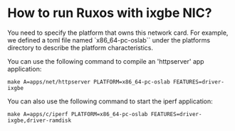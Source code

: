 # How to run Ruxos with ixgbe NIC?

You need to specify the platform that owns this network card. For example, we defined a toml file named `x86_64-pc-oslab`` under the platforms directory to describe the platform characteristics.

You can use the following command to compile an 'httpserver' app application:

```shell
make A=apps/net/httpserver PLATFORM=x86_64-pc-oslab FEATURES=driver-ixgbe
```

You can also use the following command to start the iperf application:

```shell
make A=apps/c/iperf PLATFORM=x86_64-pc-oslab FEATURES=driver-ixgbe,driver-ramdisk
```
